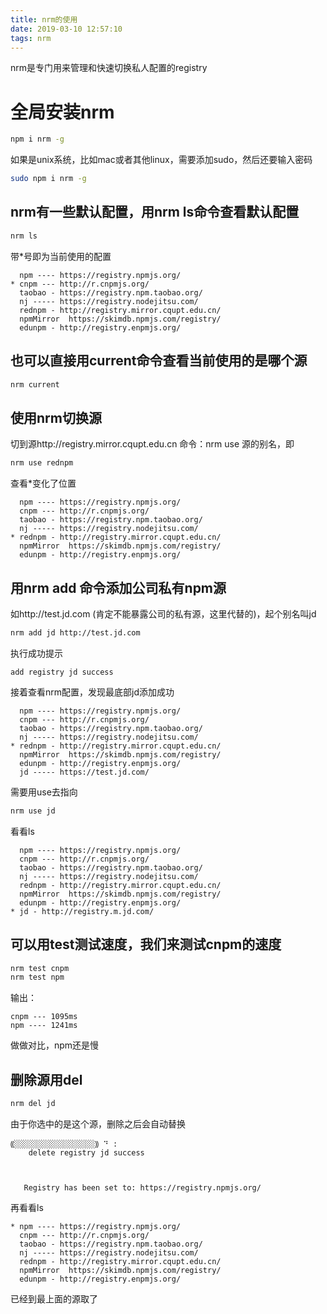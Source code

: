 ```yaml
---
title: nrm的使用
date: 2019-03-10 12:57:10
tags: nrm
---
```

nrm是专门用来管理和快速切换私人配置的registry
# 全局安装nrm
``` bash
npm i nrm -g
```
如果是unix系统，比如mac或者其他linux，需要添加sudo，然后还要输入密码
``` bash
sudo npm i nrm -g
```
## nrm有一些默认配置，用nrm ls命令查看默认配置
``` bash
nrm ls
```
带*号即为当前使用的配置
```
  npm ---- https://registry.npmjs.org/
* cnpm --- http://r.cnpmjs.org/
  taobao - https://registry.npm.taobao.org/
  nj ----- https://registry.nodejitsu.com/
  rednpm - http://registry.mirror.cqupt.edu.cn/
  npmMirror  https://skimdb.npmjs.com/registry/
  edunpm - http://registry.enpmjs.org/
```
## 也可以直接用current命令查看当前使用的是哪个源
``` bash
nrm current
```
## 使用nrm切换源
切到源http://registry.mirror.cqupt.edu.cn 命令：nrm use 源的别名，即
``` bash
nrm use rednpm
```
查看*变化了位置
```
  npm ---- https://registry.npmjs.org/
  cnpm --- http://r.cnpmjs.org/
  taobao - https://registry.npm.taobao.org/
  nj ----- https://registry.nodejitsu.com/
* rednpm - http://registry.mirror.cqupt.edu.cn/
  npmMirror  https://skimdb.npmjs.com/registry/
  edunpm - http://registry.enpmjs.org/
```
## 用nrm add 命令添加公司私有npm源
如http://test.jd.com (肯定不能暴露公司的私有源，这里代替的)，起个别名叫jd
``` bash
nrm add jd http://test.jd.com
```
执行成功提示
```
add registry jd success
```
接着查看nrm配置，发现最底部jd添加成功
```
  npm ---- https://registry.npmjs.org/
  cnpm --- http://r.cnpmjs.org/
  taobao - https://registry.npm.taobao.org/
  nj ----- https://registry.nodejitsu.com/
* rednpm - http://registry.mirror.cqupt.edu.cn/
  npmMirror  https://skimdb.npmjs.com/registry/
  edunpm - http://registry.enpmjs.org/
  jd ----- https://test.jd.com/
```
需要用use去指向
``` bash
nrm use jd
```
看看ls
```
  npm ---- https://registry.npmjs.org/
  cnpm --- http://r.cnpmjs.org/
  taobao - https://registry.npm.taobao.org/
  nj ----- https://registry.nodejitsu.com/
  rednpm - http://registry.mirror.cqupt.edu.cn/
  npmMirror  https://skimdb.npmjs.com/registry/
  edunpm - http://registry.enpmjs.org/
* jd - http://registry.m.jd.com/
```
## 可以用test测试速度，我们来测试cnpm的速度
``` bash
nrm test cnpm
nrm test npm
```
输出：
```
cnpm --- 1095ms
npm ---- 1241ms
```
做做对比，npm还是慢

## 删除源用del
``` bash
nrm del jd
```
由于你选中的是这个源，删除之后会自动替换
```
⸨░░░░░░░░░░░░░░░░░░⸩ ⠙ :
    delete registry jd success

                        

   Registry has been set to: https://registry.npmjs.org/
```
再看看ls
```
* npm ---- https://registry.npmjs.org/
  cnpm --- http://r.cnpmjs.org/
  taobao - https://registry.npm.taobao.org/
  nj ----- https://registry.nodejitsu.com/
  rednpm - http://registry.mirror.cqupt.edu.cn/
  npmMirror  https://skimdb.npmjs.com/registry/
  edunpm - http://registry.enpmjs.org/
```
已经到最上面的源取了